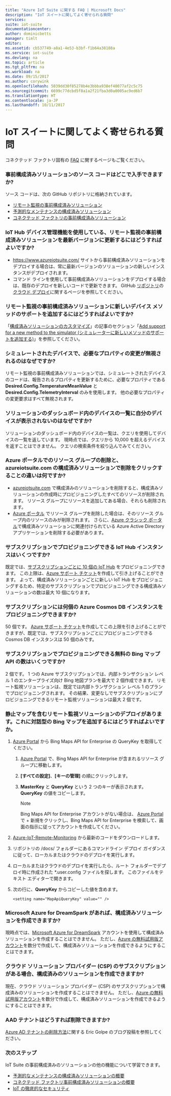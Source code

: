 ```yaml
---
title: "Azure IoT Suite に関する FAQ | Microsoft Docs"
description: "IoT スイートに関してよく寄せられる質問"
services: 
suite: iot-suite
documentationcenter: 
author: dominicbetts
manager: timlt
editor: 
ms.assetid: cb537749-a8a1-4e53-b3bf-f1b64a38188a
ms.service: iot-suite
ms.devlang: na
ms.topic: article
ms.tgt_pltfrm: na
ms.workload: na
ms.date: 09/15/2017
ms.author: corywink
ms.openlocfilehash: 5039dd30f85278b4e3bbba938ef40077af2c5c75
ms.sourcegitcommit: 6699c77dcbd5f8a1a2f21fba3d0a0005ac9ed6b7
ms.translationtype: HT
ms.contentlocale: ja-JP
ms.lasthandoff: 10/11/2017
---
```

# <a name="frequently-asked-questions-for-iot-suite"></a>IoT スイートに関してよく寄せられる質問

コネクテッド ファクトリ固有の [FAQ](iot-suite-faq-cf.md) に関するページもご覧ください。

### <a name="where-can-i-find-the-source-code-for-the-preconfigured-solutions"></a>事前構成済みソリューションのソース コードはどこで入手できますか?

ソース コードは、次の GitHub リポジトリに格納されています。
* [リモート監視の事前構成済みソリューション][lnk-remote-monitoring-github]
* [予測的なメンテナンスの構成済みソリューション][lnk-predictive-maintenance-github]
* [コネクテッド ファクトリの事前構成済みソリューション](https://github.com/Azure/azure-iot-connected-factory)

### <a name="how-do-i-update-to-the-latest-version-of-the-remote-monitoring-preconfigured-solution-that-uses-the-iot-hub-device-management-features"></a>IoT Hub デバイス管理機能を使用している、リモート監視の事前構成済みソリューションを最新バージョンに更新するにはどうすればよいですか?

* https://www.azureiotsuite.com/ サイトから事前構成済みソリューションをデプロイする場合は、常に最新バージョンのソリューションの新しいインスタンスがデプロイされます。
* コマンド ラインを使用して事前構成済みソリューションをデプロイする場合は、既存のデプロイを新しいコードで更新できます。 GitHub [リポジトリ][lnk-remote-monitoring-github]の[クラウド デプロイ][lnk-cloud-deployment]に関するページを参照してください。

### <a name="how-can-i-add-support-for-a-new-device-method-to-the-remote-monitoring-preconfigured-solution"></a>リモート監視の事前構成済みソリューションに新しいデバイス メソッドのサポートを追加するにはどうすればよいですか?

「[構成済みソリューションのカスタマイズ][lnk-customize]」の記事のセクション「[Add support for a new method to the simulator (シミュレーターに新しいメソッドのサポートを追加する)][lnk-add-method]」を参照してください。

### <a name="the-simulated-device-is-ignoring-my-desired-property-changes-why"></a>シミュレートされたデバイスで、必要なプロパティの変更が無視されるのはなぜですか?
リモート監視の事前構成済みソリューションでは、シミュレートされたデバイスのコードは、報告されるプロパティを更新するために、必要なプロパティである **Desired.Config.TemperatureMeanValue** と **Desired.Config.TelemetryInterval** のみを使用します。 他の必要なプロパティの変更要求はすべて無視されます。

### <a name="my-device-does-not-appear-in-the-list-of-devices-in-the-solution-dashboard-why"></a>ソリューションのダッシュボード内のデバイスの一覧に自分のデバイスが表示されないのはなぜですか?

ソリューションのダッシュボード内のデバイスの一覧は、クエリを使用してデバイスの一覧を返しています。 現時点では、クエリから 10,000 を超えるデバイスを返すことはできません。 クエリの検索条件を絞り込んでみてください。

### <a name="whats-the-difference-between-deleting-a-resource-group-in-the-azure-portal-and-clicking-delete-on-a-preconfigured-solution-in-azureiotsuitecom"></a>Azure ポータルでのリソース グループの削除と、azureiotsuite.com の構成済みソリューションで削除をクリックすることの違いは何ですか?

* [azureiotsuite.com][lnk-azureiotsuite] で構成済みのソリューションを削除すると、構成済みソリューションの作成時にプロビジョニングしたすべてのリソースが削除されます。 リソース グループにリソースを追加してある場合、それらも削除されます。 
* [Azure ポータル][lnk-azure-portal] でリソース グループを削除した場合は、そのリソース グループ内のリソースのみが削除されます。 さらに、[Azure クラシック ポータル][lnk-classic-portal]で構成済みソリューションに関連付けられている Azure Active Directory アプリケーションを削除する必要があります。

### <a name="how-many-iot-hub-instances-can-i-provision-in-a-subscription"></a>サブスクリプションでプロビジョニングできる IoT Hub インスタンスはいくつですか?

既定では、[サブスクリプションごとに 10 個の IoT Hub][link-azuresublimits] をプロビジョニングできます。 この上限は、[Azure サポート チケット][link-azuresupportticket]を作成して引き上げることができます。 よって、構成済みソリューションごとに新しい IoT Hub をプロビジョニングするため、特定のサブスクリプションでプロビジョニングできる構成済みソリューションの数は最大 10 個になります。 

### <a name="how-many-azure-cosmos-db-instances-can-i-provision-in-a-subscription"></a>サブスクリプションには何個の Azure Cosmos DB インスタンスをプロビジョニングできますか?

50 個です。 [Azure サポート チケット][link-azuresupportticket]を作成してこの上限を引き上げることができますが、既定では、サブスクリプションごとにプロビジョニングできる Cosmos DB インスタンスは 50 個のみです。 

### <a name="how-many-free-bing-maps-apis-can-i-provision-in-a-subscription"></a>サブスクリプションでプロビジョニングできる無料の Bing マップ API の数はいくつですか?

2 個です。 1 つの Azure サブスクリプションでは、内部トランザクション レベル 1 のエンタープライズ向け Bing 地図プランを最大で 2 個作成できます。 リモート監視ソリューションは、既定では内部トランザクション レベル 1 のプランでプロビジョニングされます。 その結果、変更なしでサブスクリプションにプロビジョニングできるリモート監視ソリューションは最大 2 個です。

### <a name="i-have-a-remote-monitoring-solution-deployment-with-a-static-map-how-do-i-add-an-interactive-bing-map"></a>静止マップを含むリモート監視ソリューションのデプロイがあります。これに対話型の Bing マップを追加するにはどうすればよいですか。

1. [Azure Portal][lnk-azure-portal] から Bing Maps API for Enterprise の QueryKey を取得してください。 
   
   1. [Azure Portal][lnk-azure-portal] で、Bing Maps API for Enterprise が含まれるリソース グループに移動します。
   2. **[すべての設定]**、**[キーの管理]** の順にクリックします。 
   3. **MasterKey** と **QueryKey** という 2 つのキーが表示されます。 **QueryKey** の値をコピーします。
      
      > [!NOTE]
      > Bing Maps API for Enterprise アカウントがない場合は、 [Azure Portal][lnk-azure-portal] で + 新規をクリックし、Bing Maps API for Enterprise を検索して、画面の指示に従ってアカウントを作成してください。
      > 
      > 
2. [Azure-IoT-Remote-Monitoring][lnk-remote-monitoring-github] から最新のコードをダウンロードします。
3. リポジトリの /docs/ フォルダーにあるコマンドライン デプロイ ガイダンスに従って、ローカルまたはクラウドのデプロイを実行します。 
4. ローカルまたはクラウドのデプロイを実行したら、ルート フォルダーでデプロイ時に作成された *.user.config ファイルを探します。 このファイルをテキスト エディターで開きます。 
5. 次の行に、**QueryKey** からコピーした値を含めます。 
   
   `<setting name="MapApiQueryKey" value="" />`

### <a name="can-i-create-a-preconfigured-solution-if-i-have-microsoft-azure-for-dreamspark"></a>Microsoft Azure for DreamSpark があれば、構成済みソリューションを作成できますか?

現時点では、[Microsoft Azure for DreamSpark][lnk-dreamspark] アカウントを使用して構成済みソリューションを作成することはできません。 ただし、[Azure の無料試用版アカウント][lnk-30daytrial]を数分で作成して、構成済みソリューションを作成できるようにすることはできます。

### <a name="can-i-create-a-preconfigured-solution-if-i-have-cloud-solution-provider-csp-subscription"></a>クラウド ソリューション プロバイダー (CSP) のサブスクリプションがある場合、構成済みのソリューションを作成できますか?

現在、クラウド ソリューション プロバイダー (CSP) のサブスクリプションで構成済みのソリューションを作成することはできません。 ただし、[Azure の無料試用版アカウント][lnk-30daytrial]を数分で作成して、構成済みソリューションを作成できるようにすることはできます。

### <a name="how-do-i-delete-an-aad-tenant"></a>AAD テナントはどうすれば削除できますか?

[Azure AD テナントの削除方法][lnk-delete-aad-tennant]に関する Eric Golpe のブログ投稿を参照してください。

### <a name="next-steps"></a>次のステップ

IoT Suite の事前構成済みのソリューションの他の機能について学習できます。

* [予測的なメンテナンスの構成済みソリューションの概要][lnk-predictive-overview]
* [コネクテッド ファクトリ事前構成済みソリューションの概要](iot-suite-connected-factory-overview.md)
* [IoT の徹底的なセキュリティ][lnk-security-groundup]

[lnk-predictive-overview]: iot-suite-predictive-overview.md
[lnk-security-groundup]: securing-iot-ground-up.md

[link-azuresupportticket]: https://portal.azure.com/#blade/Microsoft_Azure_Support/HelpAndSupportBlade 
[link-azuresublimits]: https://azure.microsoft.com/documentation/articles/azure-subscription-service-limits/#iot-hub-limits
[lnk-azure-portal]: https://portal.azure.com
[lnk-azureiotsuite]: https://www.azureiotsuite.com/
[lnk-classic-portal]: https://manage.windowsazure.com
[lnk-remote-monitoring-github]: https://github.com/Azure/azure-iot-remote-monitoring 
[lnk-dreamspark]: https://www.dreamspark.com/Product/Product.aspx?productid=99 
[lnk-30daytrial]: https://azure.microsoft.com/free/
[lnk-delete-aad-tennant]: http://blogs.msdn.com/b/ericgolpe/archive/2015/04/30/walkthrough-of-deleting-an-azure-ad-tenant.aspx
[lnk-cloud-deployment]: https://github.com/Azure/azure-iot-remote-monitoring/blob/master/Docs/cloud-deployment.md
[lnk-add-method]: iot-suite-guidance-on-customizing-preconfigured-solutions.md#add-support-for-a-new-method-to-the-simulator
[lnk-customize]: iot-suite-guidance-on-customizing-preconfigured-solutions.md
[lnk-remote-monitoring-github]: https://github.com/Azure/azure-iot-remote-monitoring
[lnk-predictive-maintenance-github]: https://github.com/Azure/azure-iot-predictive-maintenance
